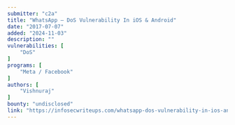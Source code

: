 ```yaml
---
submitter: "c2a"
title: "WhatsApp — DoS Vulnerability In iOS & Android"
date: "2017-07-07"
added: "2024-11-03"
description: ""
vulnerabilities: [
    "DoS"
]
programs: [
    "Meta / Facebook"
]
authors: [
    "Vishnuraj"
]
bounty: "undisclosed"
link: "https://infosecwriteups.com/whatsapp-dos-vulnerability-in-ios-android-d896f76d3253"
---
```




